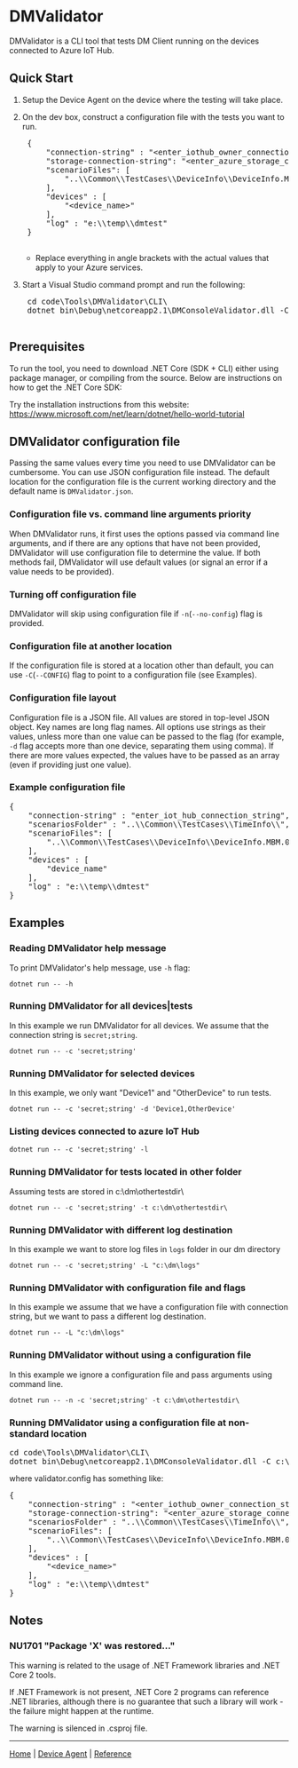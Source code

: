# DMValidator

DMValidator is a CLI tool that tests DM Client running on the devices connected to Azure IoT Hub.

## Quick Start

1. Setup the Device Agent on the device where the testing will take place.
2. On the dev box, construct a configuration file with the tests you want to run.
    <pre>
    {
        "connection-string" : "&lt;enter_iothub_owner_connection_string_here&gt;",
        "storage-connection-string": "&lt;enter_azure_storage_connection_string_here&gt;",
        "scenarioFiles": [
            "..\\Common\\TestCases\\DeviceInfo\\DeviceInfo.MBM.00.json"
        ],
        "devices" : [
            "&lt;device_name&gt;"
        ],
        "log" : "e:\\temp\\dmtest"
    }
    </pre>

    - Replace everything in angle brackets with the actual values that apply to your Azure services.
3. Start a Visual Studio command prompt and run the following:
    <pre>
    cd code\Tools\DMValidator\CLI\
    dotnet bin\Debug\netcoreapp2.1\DMConsoleValidator.dll -C c:\tests\validator.config
    </pre>


## Prerequisites

To run the tool, you need to download .NET Core (SDK + CLI)
either using package manager, or compiling from the source.
Below are instructions on how to get the .NET Core SDK:

Try the installation instructions from this website:
https://www.microsoft.com/net/learn/dotnet/hello-world-tutorial

## DMValidator configuration file

Passing the same values every time you need to use DMValidator can be cumbersome.
You can use JSON configuration file instead. The default location for the configuration
file is the current working directory and the default name is `DMValidator.json`.

### Configuration file  vs. command line arguments priority

When DMValidator runs, it first uses the options passed via command line arguments,
and if there are any options that have not been provided, DMValidator will
use configuration file to determine the value. If both methods fail,
DMValidator will use default values (or signal an error if a value needs to be provided).

### Turning off configuration file

DMValidator will skip using configuration file if `-n`(`--no-config`) flag is provided.

### Configuration file at another location
If the configuration file is stored at a location other than default,
you can use `-C`(`--CONFIG`) flag to point to a configuration file (see Examples).

### Configuration file layout

Configuration file is a JSON file. All values are stored in top-level JSON object. Key names are long flag names.
All options use strings as their values, unless more than one value can be passed to the flag (for example, `-d` flag accepts more than one device, separating them using comma). If there are more values expected, the values
have to be passed as an array (even if providing just one value).

### Example configuration file

<pre>
{
    "connection-string" : "enter_iot_hub_connection_string",
    "scenariosFolder" : "..\\Common\\TestCases\\TimeInfo\\",
    "scenarioFiles": [
        "..\\Common\\TestCases\\DeviceInfo\\DeviceInfo.MBM.00.json"
    ],
    "devices" : [
        "device_name"
    ],
    "log" : "e:\\temp\\dmtest"
}
</pre>

## Examples

### Reading DMValidator help message

To print DMValidator's help message, use `-h` flag:

`dotnet run -- -h`

### Running DMValidator for all devices|tests

In this example we run DMValidator for all devices. We assume that the connection string is `secret;string`.

`dotnet run -- -c 'secret;string'`

### Running DMValidator for selected devices

In this example, we only want "Device1" and "OtherDevice" to run tests.

`dotnet run -- -c 'secret;string' -d 'Device1,OtherDevice'`

### Listing devices connected to azure IoT Hub

`dotnet run -- -c 'secret;string' -l`

### Running DMValidator for tests located in other folder

Assuming tests are stored in c:\dm\othertestdir\

`dotnet run -- -c 'secret;string' -t c:\dm\othertestdir\`

### Running DMValidator with different log destination

In this example we want to store log files in `logs` folder in our dm directory

`dotnet run -- -c 'secret;string' -L "c:\dm\logs"`

### Running DMValidator with configuration file and flags

In this example we assume that we have a configuration file with connection string, but we want to pass a different log destination.

`dotnet run -- -L "c:\dm\logs"`

### Running DMValidator without using a configuration file

In this example we ignore a configuration file and pass arguments using command line.

`dotnet run -- -n -c 'secret;string' -t c:\dm\othertestdir\`

### Running DMValidator using a configuration file at non-standard location

<pre>
cd code\Tools\DMValidator\CLI\
dotnet bin\Debug\netcoreapp2.1\DMConsoleValidator.dll -C c:\tests\validator.config
</pre>

where validator.config has something like:

<pre>
{
    "connection-string" : "&lt;enter_iothub_owner_connection_string_here&gt;",
    "storage-connection-string": "&lt;enter_azure_storage_connection_string_here&gt;",
    "scenariosFolder" : "..\\Common\\TestCases\\TimeInfo\\",
    "scenarioFiles": [
        "..\\Common\\TestCases\\DeviceInfo\\DeviceInfo.MBM.00.json"
    ],
    "devices" : [
        "&lt;device_name&gt;"
    ],
    "log" : "e:\\temp\\dmtest"
}
</pre>

## Notes

### NU1701 "Package 'X' was restored..."

This warning is related to the usage of .NET Framework libraries and .NET Core 2 tools.

If .NET Framework is not present, .NET Core 2 programs can reference .NET libraries,
although there is no guarantee that such a library will work - the failure might happen at the runtime.

The warning is silenced in .csproj file.

----

[Home](../../../README.md) | [Device Agent](../../../docs/device-agent/device-agent.md) | [Reference](../../../docs/device-agent/reference.md)
